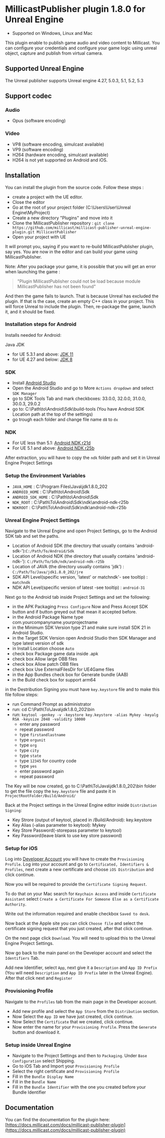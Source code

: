# MillicastPublisher plugin 1.8.0 for Unreal Engine

* Supported on Windows, Linux and Mac

This plugin enable to publish game audio and video content to Millicast.
You can configure your credentials and configure your game logic using unreal object, capture and publish from virtual camera.

## Supported Unreal Engine

The Unreal publisher supports Unreal engine 4.27, 5.0.3, 5.1, 5.2, 5.3

## Support codec

### Audio

* Opus (software encoding)

### Video

* VP8 (software encoding, simulcast available)
* VP9 (software encoding)
* H264 (hardware encoding, simulcast available)
* H264 is not yet supported on Android and iOS.

## Installation

You can install the plugin from the source code.
Follow these steps : 

* create a project with the UE editor.
* Close the editor
* Go at the root of your project folder (C:\Users\User\Unreal Engine\MyProject)
* Create a new directory "Plugins" and move into it
* Clone the MillicastPublisher repository : ``git clone https://github.com/millicast/millicast-publisher-unreal-engine-plugin.git MillicastPublisher``
* Open your project with UE

It will prompt you, saying if you want to re-build MillicastPublisher plugin, say yes.
You are now in the editor and can build your game using MillicastPublisher.

Note: After you package your game, it is possible that you will get an error when launching the game :  

> "Plugin MillicastPublisher could not be load because module MillicastPublisher has not been found"

And then the game fails to launch.
That is because Unreal has excluded the plugin.
If that is the case, create an empty C++ class in your project. This will force Unreal to include the plugin. Then, re-package the game, launch it, and it should be fixed.

### Installation steps for Android

Installs needed for Android:

Java JDK

* for UE 5.3.1 and above: [JDK 11](https://www.oracle.com/eg/java/technologies/javase/jdk11-archive-downloads.html)
* for UE 4.27 and below: [JDK 8](https://www.oracle.com/eg/java/technologies/javase/javase8-archive-downloads.html)

### SDK

* Install [Android Studio](https://developer.android.com/studio)
* Open the Android Studio and go to More ``Actions dropdown`` and select ``SDK Manager``
* go to SDK Tools Tab and mark checkboxes: 33.0.0, 32.0.0, 31.0.0, 30.0.3, 29.0.2
* go to: C:\Path\to\Android\Sdk\build-tools (You have Android SDK Location path at the top of the settings)
* go trough each folder and change file name ``d8`` to ``dx``
### NDK

* For UE less than 5.1: [Android NDK r21d](https://dl.google.com/android/repository/android-ndk-r21d-windows-x86_64.zip)
* For UE 5.1 and above: [Android NDK r25b](https://dl.google.com/android/repository/android-ndk-r25b-windows.zip)

After extraction, you will have to copy the ``ndk`` folder path and set it in Unreal Engine Project Settings

### Setup the Environment Variables

* ``JAVA_HOME`` 		: C:\Program Files\Java\jdk1.8.0_202
* ``ANDROID_HOME`` 		: C:\Path\to\Android\Sdk
* ``ANDROID_SDK_HOME`` 	: C:\Path\to\Android\Sdk
* ``NDK_ROOT`` 			: C:\Path\To\Android\Sdk\ndk\android-ndk-r25b
* ``NDKROOT`` 			: C:\Path\To\Android\Sdk\ndk\android-ndk-r25b

### Unreal Engine Project Settings

Navigate to the Unreal Engine and open Project Settings, go to the Android SDK tab and set the paths.

* Location of Android SDK (the directory that usually contains 'android-sdk-'):``C:/Path/To/Android/Sdk``
* Location of Android NDK (the directory that usually contains 'android-ndk-'):	``C:/Path/To/Sdk/ndk/android-ndk-r25b``
* Location of JAVA (the directory usually contains 'jdk')					  :	``C:/Path/To/Java/jdk1.8.0_202/jre``
* SDK API Level(specific version, 'latest' or matchndk'- see tooltip)		  :	``matchndk``
* NDK API Level(specific version of latest -see tooltip)					  :	``android-31``

Next go to the Android tab inside Project Settings and set the following:

* in the APK Packaging ``Press Configure`` Now and Press Accept SDK button and if button greyed out that mean it accepted before.
* in the Android Package Name type com.yourcompanyname.yourprojectname
* in the Minimum SDK Version type 21 and make sure install SDK 21 in Android Studio.
* in the Target SDK Version open Android Studio then SDK Manager and type latest version of sdk
* in Install Location choose ``Auto``
* check box Package game data inside .apk
* check box Allow large OBB files
* check box Allow patch OBB files
* check box Use ExternalFilesDir for UE4Game files
* in the App Bundles check box for Generate bundle (AAB)
* in the Build check box for support arm64

in the Destribution Signing you must have ``key.keystore`` file and to make this file follow steps:

* run Command Prompt as administrator
* run: cd C:\Path\To\Java\jdk1.8.0_202\bin
* run: ``keytool -genkey -v -keystore key.keystore -alias Mykey -keyalg RSA -keysize 2048 -validity 10000``
    * enter any password
	* repeat password
	* type ``firstandlastname``
	* type ``orgunit``
	* type ``org``
	* type ``city``
	* type ``state``
	* type ``12345`` for country code
	* type ``yes``
	* enter password again
	* repeat password

The Key will be now created, go to C:\Path\To\Java\jdk1.8.0_202\bin folder to get the file copy the ``key.keystore`` file and paste it in ``ProjectRootFolder/Build/Android/``

Back at the Project settings in the Unreal Engine editor inside ``Distribution Signing``:

* Key Strore (output of keytool, placed in <Project>/Build/Android): key.keystore
* Key Alias (-alias parameter to keytool): Mykey
* Key Store  Password(-storepass parameter to keytool)
* Key Password(leave blank to use key store password)

### Setup for iOS

Log into [Developer Account](https://developer.apple.com/) you will have to create the ``Provisioning Profile``. Log into your account and go to ``Certificated, Identifiers & Profiles``, next create a new certificate and choose ``iOS Distribution`` and click continue. 

Now you will be required to provide the ``Certificate Signing Request``.

To do that on your Mac search for ``Keychain Access`` and inside ``Certificate Assistant`` select ``Create a Certificate For Someone Else as a Certificate Authority``.

Write out the information required and enable checkbox ``Saved to desk``.

Now back at the Apple site you can click ``Choose file`` and select the certificate signing request that you just created, after that click continue.

On the next page click ``Download``. You will need to upload this to the Unreal Engine Project Settings.

Now go back to the main panel on the Developer account and select the ``Identifiers`` Tab.

Add new Identifier, select ``App``, next give it a ``Description`` and ``App ID Prefix`` (You will need ``Description`` and ``App ID Prefix`` later in the Unreal Engine). After that click next and ``Register``

### Provisioning Profile

Navigate to the ``Profiles`` tab from the main page in the Developer account.

* Add new profile and select the ``App Store`` from the ``Distribution`` section.
* Now Select the ``App ID`` we have just created, click continue.
* Now Select the ``Certificate`` that we created, click continue.
* Now enter the name for your ``Provisioning Profile``. Press the ``Generate`` button and download it.

### Setup inside Unreal Engine

* Navigate to the Project Settings and then to ``Packaging``. Under ``Base Configuration`` select Shipping.
* Go to iOS Tab and Import your ``Provisioning Profile``
* Select the right certificate and ``Provisioning Profile``
* Fill in the ``Bundle Display Name``
* Fill in the ``Bundle Name``
* Fill in the ``Bundle Identifier`` with the one you created before your Bundle Identifier

## Documentation

You can find the documentation for the plugin here: [https://docs.millicast.com/docs/millicast-publisher-plugin](https://docs.millicast.com/docs/millicast-publisher-plugin)
